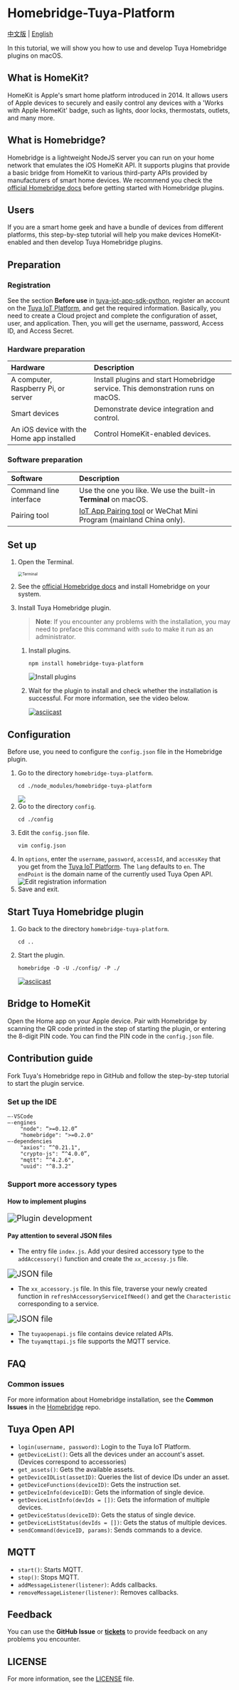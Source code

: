 Homebridge-Tuya-Platform
========================
[中文版](README_zh.md) | [English](README.md)


In this tutorial, we will show you how to use and develop Tuya Homebridge plugins on macOS.

## What is HomeKit?

HomeKit is Apple's smart home platform introduced in 2014. It allows users of Apple devices to securely and easily control any devices with a 'Works with Apple HomeKit' badge, such as lights, door locks, thermostats, outlets, and many more.

## What is Homebridge?

Homebridge is a lightweight NodeJS server you can run on your home network that emulates the iOS HomeKit API. It supports plugins that provide a basic bridge from HomeKit to various third-party APIs provided by manufacturers of smart home devices. We recommend you check the [official Homebridge docs](https://github.com/homebridge/homebridge/blob/master/README.md) before getting started with Homebridge plugins.

## Users

If you are a smart home geek and have a bundle of devices from different platforms, this step-by-step tutorial will help you make devices HomeKit-enabled and then develop Tuya Homebridge plugins.

## Preparation

### Registration

See the section **Before use** in [tuya-iot-app-sdk-python](https://github.com/tuya/tuya-iot-app-sdk-python/blob/master/README.md#before-use), register an account on the [Tuya IoT Platform](https://iot.tuya.com), and get the required information. Basically, you need to create a Cloud project and complete the configuration of asset, user, and application. Then, you will get the username, password, Access ID, and Access Secret.

### Hardware preparation

| Hardware | Description |
|:----|:----|
| A computer, Raspberry Pi, or server | Install plugins and start Homebridge service. This demonstration runs on macOS. |
| Smart devices | Demonstrate device integration and control.  |
| An iOS device with the Home app installed | Control HomeKit-enabled devices.  |

### Software preparation

| Software | Description |
|:----|:----|
| Command line interface | Use the one you like. We use the built-in **Terminal** on macOS. |
| Pairing tool | [IoT App Pairing tool](https://images.tuyacn.com/smart/docs/activate-tool-app-release.apk) or WeChat Mini Program (mainland China only). |

## Set up

1. Open the Terminal.

    <img src="https://airtake-public-data-1254153901.cos.ap-shanghai.myqcloud.com/content-platform/hestia/16191602132dfd87f5eab.png" alt="Terminal" style="zoom: 60%;" />

1. See the [official Homebridge docs](https://github.com/homebridge/homebridge/blob/master/README.md) and install Homebridge on your system.
2. Install Tuya Homebridge plugin.

   > **Note**: If you encounter any problems with the installation, you may need to preface this command with `sudo` to make it run as an administrator.

   1. Install plugins.
        ```
        npm install homebridge-tuya-platform
        ```
      ![Install plugins](https://airtake-public-data-1254153901.cos.ap-shanghai.myqcloud.com/goat/20210422/7f7c8a97e9d74a32aca805371cce532f.png)
   2. Wait for the plugin to install and check whether the installation is successful. For more information, see the video below.

      [![asciicast](https://asciinema.org/a/t6GY37mDPbfeG6AXVxuwROBlC.svg)](https://asciinema.org/a/t6GY37mDPbfeG6AXVxuwROBlC?autoplay=1)

## Configuration

Before use, you need to configure the `config.json` file in the Homebridge plugin.
1. Go to the directory `homebridge-tuya-platform`.
    ```
    cd ./node_modules/homebridge-tuya-platform
    ```
   ![](https://airtake-public-data-1254153901.cos.ap-shanghai.myqcloud.com/goat/20210422/0ada6960db6b4ea2957865c28096dec8.png)
2. Go to the directory `config`.
    ```
    cd ./config 
    ```
3. Edit the `config.json` file.
    ```
    vim config.json
    ```
4. In `options`, enter the `username`, `password`, `accessId`, and `accessKey` that you get from the [Tuya IoT Platform](https://iot.tuya.com/). The `lang` defaults to `en`. The `endPoint` is the domain name of the currently used Tuya Open API.
      <img src="https://images.tuyacn.com/app/Hanh/config.json.png" alt="Edit registration information" style="zoom:100%;" />
5. Save and exit.

## Start Tuya Homebridge plugin

1. Go back to the directory `homebridge-tuya-platform`.
    ```
    cd ..
    ```
2. Start the plugin.
    ```
    homebridge -D -U ./config/ -P ./ 
    ```
   [![asciicast](https://asciinema.org/a/2gaFGeKXZtEF1pmOhqTG41M30.svg)](https://asciinema.org/a/2gaFGeKXZtEF1pmOhqTG41M30?autoplay=1)

## Bridge to HomeKit

Open the Home app on your Apple device. Pair with Homebridge by scanning the QR code printed in the step of starting the plugin, or entering the 8-digit PIN code. You can find the PIN code in the `config.json` file.

## Contribution guide

Fork Tuya's Homebridge repo in GitHub and follow the step-by-step tutorial to start the plugin service.

### Set up the IDE

```
—-VSCode
—-engines
    "node": “>=0.12.0”
    "homebridge": ">=0.2.0"
—-dependencies
    "axios": “^0.21.1",
    "crypto-js": “^4.0.0”, 
    "mqtt": “^4.2.6",
    "uuid": "^8.3.2"
```

### Support more accessory types

#### How to implement plugins

<img src="https://airtake-public-data-1254153901.cos.ap-shanghai.myqcloud.com/content-platform/hestia/16191600887aaa687d0e4.png" alt="Plugin development" style="zoom:130%;" />

#### Pay attention to several JSON files

* The entry file `index.js`. Add your desired accessory type to the `addAccessory()` function and create the `xx_accessy.js` file.
<img src="https://images.tuyacn.com/app/Hanh/index.js.png" alt="JSON file" style="zoom:130%;" />

* The `xx_accessory.js` file. In this file, traverse your newly created function in `refreshAccessoryServiceIfNeed()` and get the `Characteristic` corresponding to a service.
<img src="https://images.tuyacn.com/app/Hanh/xx_accessory.js.png" alt="JSON file" style="zoom:130%;" />

* The `tuyaopenapi.js` file contains device related APIs.
* The `tuyamqttapi.js` file supports the MQTT service.


## FAQ


### Common issues

For more information about Homebridge installation, see the **Common Issues** in the [Homebridge](https://github.com/homebridge/homebridge/blob/master/README.md#common-issues) repo.

## Tuya Open API

- `login(username, password)`: Login to the Tuya IoT Platform.
- `getDeviceList()`: Gets all the devices under an account's asset. (Devices correspond to accessories)
- `get_assets()`: Gets the available assets.
- `getDeviceIDList(assetID)`: Queries the list of device IDs under an asset.
- `getDeviceFunctions(deviceID)`: Gets the instruction set.
- `getDeviceInfo(deviceID)`: Gets the information of single device.
- `getDeviceListInfo(devIds = [])`: Gets the information of multiple devices.
- `getDeviceStatus(deviceID)`: Gets the status of single device.
- `getDeviceListStatus(devIds = [])`: Gets the status of multiple devices.
- `sendCommand(deviceID, params)`: Sends commands to a device.


## MQTT

- `start()`: Starts MQTT.
- `stop()`: Stops MQTT.
- `addMessageListener(listener)`: Adds callbacks.
- `removeMessageListener(listener)`: Removes callbacks.


## Feedback

You can use the **GitHub Issue** or [**tickets**](https://service.console.tuya.com) to provide feedback on any problems you encounter.

## LICENSE

For more information, see the [LICENSE](LICENSE) file.
